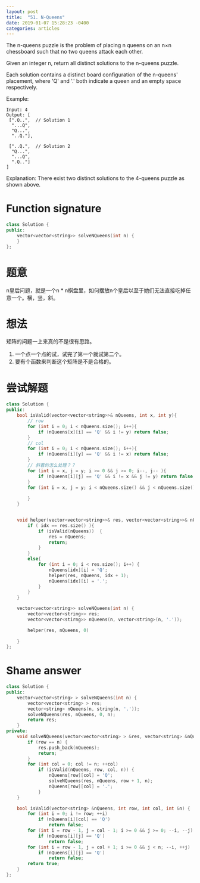```yaml
---
layout: post
title:  "51. N-Queens"
date: 2019-01-07 15:28:23 -0400
categories: articles
---
```

The n-queens puzzle is the problem of placing n queens on an n×n chessboard such that no two queens attack each other.

Given an integer n, return all distinct solutions to the n-queens puzzle.

Each solution contains a distinct board configuration of the n-queens' placement, where 'Q' and '.' both indicate a queen and an empty space respectively.

Example:
```
Input: 4
Output: [
 [".Q..",  // Solution 1
  "...Q",
  "Q...",
  "..Q."],

 ["..Q.",  // Solution 2
  "Q...",
  "...Q",
  ".Q.."]
]
```
Explanation: There exist two distinct solutions to the 4-queens puzzle as shown above.
# Function signature
```c++
class Solution {
public:
    vector<vector<string>> solveNQueens(int n) {
    }
};
```
# 题意
n皇后问题，就是一个n * n棋盘里，如何摆放n个皇后以至于她们无法直接吃掉任意一个。横，竖，斜。
# 想法
矩阵的问题一上来真的不是很有思路。
1. 一个点一个点的试，试完了第一个就试第二个。
2. 要有个函数来判断这个矩阵是不是合格的。
# 尝试解题
```c++
class Solution {
public:
	bool isValid(vector<vector<string>>& nQueens, int x, int y){
		// row
		for (int i = 0; i < nQueens.size(); i++){
			if (nQueens[x][i] == 'Q' && i != y) return false;
		}
		// col
		for (int i = 0; i < nQueens.size(); i++){
			if (nQueens[i][y] == 'Q' && i != x) return false;			
		}
		// 斜着的怎么处理？？
		for (int i = x, j = y; i >= 0 && j >= 0; i--, j-- ){
			if (nQueens[i][j] == 'Q' && i != x && j != y) return false;
		}
		for (int i = x, j = y; i < nQueens.size() && j < nQueens.size(); i++, j++ ){
			
		}
	}


	void helper(vector<vector<string>>& res, vector<vector<string>>& nQueens, int idx){
		if ( idx == res.size() ){
			if (isValid(nQueens))  {
				res = nQueens;
				return;
			}
		}
		else{
			for (int i = 0; i < res.size(); i++) {
				nQueens[idx][i] = 'Q';
				helper(res, nQueens, idx + 1);
				nQueens[idx][i] = '.';
			}
		}
	}

    vector<vector<string>> solveNQueens(int n) {
    	vector<vector<string>> res;
    	vector<vector<stirng>> nQueens(n, vector<string>(n, '.'));

    	helper(res, nQueens, 0)
        
    }
};
```
# Shame answer

```c++
class Solution {
public:
    vector<vector<string> > solveNQueens(int n) {
        vector<vector<string> > res;
        vector<string> nQueens(n, string(n, '.'));
        solveNQueens(res, nQueens, 0, n);
        return res;
    }
private:
    void solveNQueens(vector<vector<string> > &res, vector<string> &nQueens, int row, int &n) {
        if (row == n) {
            res.push_back(nQueens);
            return;
        }
        for (int col = 0; col != n; ++col)
            if (isValid(nQueens, row, col, n)) {
                nQueens[row][col] = 'Q';
                solveNQueens(res, nQueens, row + 1, n);
                nQueens[row][col] = '.';
            }
    }

    bool isValid(vector<string> &nQueens, int row, int col, int &n) {
        for (int i = 0; i != row; ++i)
            if (nQueens[i][col] == 'Q')
                return false;
        for (int i = row - 1, j = col - 1; i >= 0 && j >= 0; --i, --j)
            if (nQueens[i][j] == 'Q')
                return false;
        for (int i = row - 1, j = col + 1; i >= 0 && j < n; --i, ++j)
            if (nQueens[i][j] == 'Q')
                return false;
        return true;
    }
};
```
